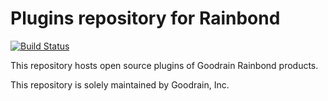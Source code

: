 # Plugins repository for Rainbond

[![Build Status](https://travis-ci.org/goodrain/rainbond-plugins.svg?branch=master)](https://travis-ci.org/goodrain/rainbond-plugins)

This repository hosts open source plugins of Goodrain Rainbond products.

This repository is solely maintained by Goodrain, Inc.

